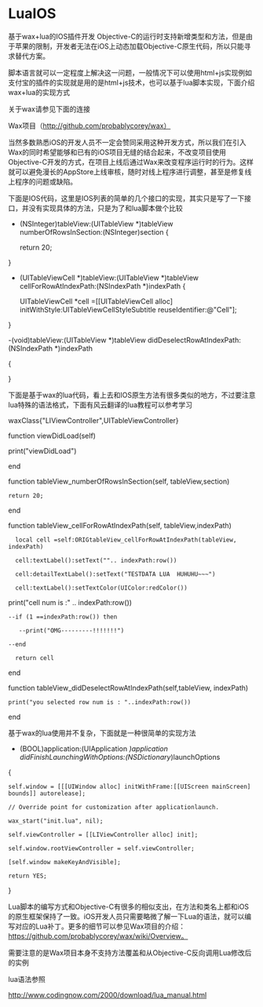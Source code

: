 LuaIOS
======

基于wax+lua的IOS插件开发
Objective-C的运行时支持新增类型和方法，但是由于苹果的限制，开发者无法在iOS上动态加载Objective-C原生代码，所以只能寻求替代方案。

脚本语言就可以一定程度上解决这一问题，一般情况下可以使用html+js实现例如支付宝的插件的实现就是用的是html+js技术，也可以基于lua脚本实现，下面介绍wax+lua的实现方式

关于wax请参见下面的连接

Wax项目（http://github.com/probablycorey/wax）

当然多数熟悉iOS的开发人员不一定会赞同采用这种开发方式，所以我们在引入Wax的同时希望能够和已有的iOS项目无缝的结合起来，不改变项目使用Objective-C开发的方式，在项目上线后通过Wax来改变程序运行时的行为。这样就可以避免漫长的AppStore上线审核，随时对线上程序进行调整，甚至是修复线上程序的问题或缺陷。



下面是IOS代码，这里是IOS列表的简单的几个接口的实现，其实只是写了一下接口，并没有实现具体的方法，只是为了和lua脚本做个比较

- (NSInteger)tableView:(UITableView *)tableView numberOfRowsInSection:(NSInteger)section {

    return 20;

}

 

- (UITableViewCell *)tableView:(UITableView *)tableView cellForRowAtIndexPath:(NSIndexPath *)indexPath {

    UITableViewCell *cell =[[UITableViewCell alloc] initWithStyle:UITableViewCellStyleSubtitle reuseIdentifier:@"Cell"];

}

 

-(void)tableView:(UITableView *)tableView didDeselectRowAtIndexPath:(NSIndexPath *)indexPath

{

}

 

下面是基于wax的lua代码，看上去和IOS原生方法有很多类似的地方，不过要注意lua特殊的语法格式，下面有风云翻译的lua教程可以参考学习

waxClass{"LIViewController",UITableViewController}

 

function viewDidLoad(self)

   print("viewDidLoad")

end

 

function tableView_numberOfRowsInSection(self, tableView,section)

    return 20;

end

 

function tableView_cellForRowAtIndexPath(self, tableView,indexPath)

      local cell =self:ORIGtableView_cellForRowAtIndexPath(tableView, indexPath)

      cell:textLabel():setText("".. indexPath:row())

      cell:detailTextLabel():setText("TESTDATA LUA  HUHUHU~~~")

      cell:textLabel():setTextColor(UIColor:redColor())

   print("cell num is :" .. indexPath:row())

    --if (1 ==indexPath:row()) then

       --print("OMG---------!!!!!!!")

    --end

      return cell

end

 

function tableView_didDeselectRowAtIndexPath(self,tableView, indexPath)

    print("you selected row num is : "..indexPath:row())

end

 

基于wax的lua使用并不复杂，下面就是一种很简单的实现方法

- (BOOL)application:(UIApplication *)application didFinishLaunchingWithOptions:(NSDictionary*)launchOptions

{

    self.window = [[[UIWindow alloc] initWithFrame:[[UIScreen mainScreen] bounds]] autorelease];

    // Override point for customization after applicationlaunch.

    wax_start("init.lua", nil);

    self.viewController = [[LIViewController alloc] init];

    self.window.rootViewController = self.viewController;

    [self.window makeKeyAndVisible];

    return YES;

}

 

Lua脚本的编写方式和Objective-C有很多的相似支出，在方法和类名上都和iOS的原生框架保持了一致。iOS开发人员只需要略微了解一下Lua的语法，就可以编写对应的Lua补丁。更多的细节可以参见Wax项目的介绍：https://github.com/probablycorey/wax/wiki/Overview。

需要注意的是Wax项目本身不支持方法覆盖和从Objective-C反向调用Lua修改后的实例

lua语法参照

http://www.codingnow.com/2000/download/lua_manual.html
